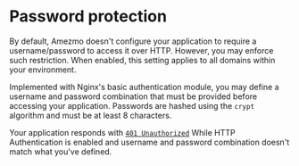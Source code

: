 # Password protection

By default, Amezmo doesn't configure your application to require a username/password to access
it over HTTP. However, you may enforce such restriction. When enabled, this setting
applies to all domains within your environment.

Implemented with Nginx's basic authentication module, you
may define a username and password combination that must be provided before accessing your application. Passwords
are hashed using the `crypt` algorithm and must be at least 8 characters.

Your application responds with [`401 Unauthorized`](https://developer.mozilla.org/en-US/docs/Web/HTTP/Status/401)
While HTTP Authentication is enabled and username and password combination doesn't match what you've defined.
